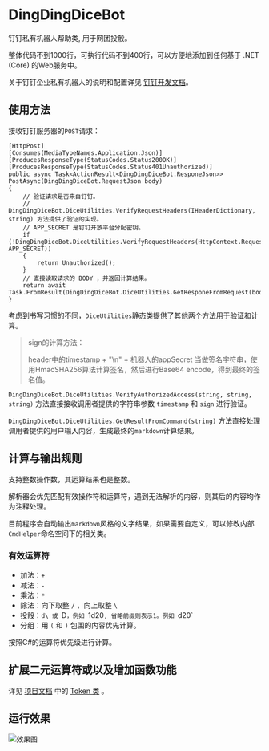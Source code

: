 # DingDingDiceBot
钉钉私有机器人帮助类, 用于网团投骰。

整体代码不到1000行，可执行代码不到400行，可以方便地添加到任何基于 .NET (Core) 的Web服务中。

关于钉钉企业私有机器人的说明和配置详见 [钉钉开发文档](https://ding-doc.dingtalk.com/doc?spm=a2115p.8777639.0.0.205a4260i2g1Q8#/serverapi2/elzz1p)。

## 使用方法

接收钉钉服务器的`POST`请求：

```
[HttpPost]
[Consumes(MediaTypeNames.Application.Json)]
[ProducesResponseType(StatusCodes.Status200OK)]
[ProducesResponseType(StatusCodes.Status401Unauthorized)]
public async Task<ActionResult<DingDingDiceBot.ResponeJson>> PostAsync(DingDingDiceBot.RequestJson body)
{
    // 验证请求是否来自钉钉。
    // DingDingDiceBot.DiceUtilities.VerifyRequestHeaders(IHeaderDictionary, string) 方法提供了验证的实现。
    // APP_SECRET 是钉钉开放平台分配密钥。
    if (!DingDingDiceBot.DiceUtilities.VerifyRequestHeaders(HttpContext.Request.Headers, APP_SECRET))
    {
        return Unauthorized();
    }
    // 直接读取请求的 BODY ，并返回计算结果。
    return await Task.FromResult(DingDingDiceBot.DiceUtilities.GetResponeFromRequest(body));
}
```
考虑到书写习惯的不同，`DiceUtilities`静态类提供了其他两个方法用于验证和计算。

> sign的计算方法：
> 
> header中的timestamp + "\n" + 机器人的appSecret 当做签名字符串，使用HmacSHA256算法计算签名，然后进行Base64 encode，得到最终的签名值。

`DingDingDiceBot.DiceUtilities.VerifyAuthorizedAccess(string, string, string)` 方法直接接收调用者提供的字符串参数 `timestamp` 和 `sign` 进行验证。

`DingDingDiceBot.DiceUtilities.GetResultFromCommand(string)` 方法直接处理调用者提供的用户输入内容，生成最终的`markdown`计算结果。

## 计算与输出规则

支持整数操作数，其运算结果也是整数。

解析器会优先匹配有效操作符和运算符，遇到无法解析的内容，则其后的内容均作为注释处理。

目前程序会自动输出`markdown`风格的文字结果，如果需要自定义，可以修改内部`CmdHelper`命名空间下的相关类。

### 有效运算符
- 加法：`+`
- 减法：`-`
- 乘法：`*`
- 除法：向下取整 `/` ，向上取整 `\`
- 投骰：`d\ 或 `D`，例如 `1d20`, 省略前缀则表示1。例如 `d20`
- 分组：用 `(` 和 `)` 包围的内容优先计算。

按照C#的运算符优先级进行计算。

## 扩展二元运算符或以及增加函数功能

 详见 [项目文档](https://github.com/differentrain/DingDingDiceBot/blob/master/DingDingDiceBot/docs/DingDingDiceBot.md) 中的 [Token 类](https://github.com/differentrain/DingDingDiceBot/blob/master/DingDingDiceBot/docs/DingDingDiceBot.CmdHelper/Token.md) 。
 
## 运行效果
![效果图](https://raw.githubusercontent.com/differentrain/DingDingDiceBot/master/img.png)
